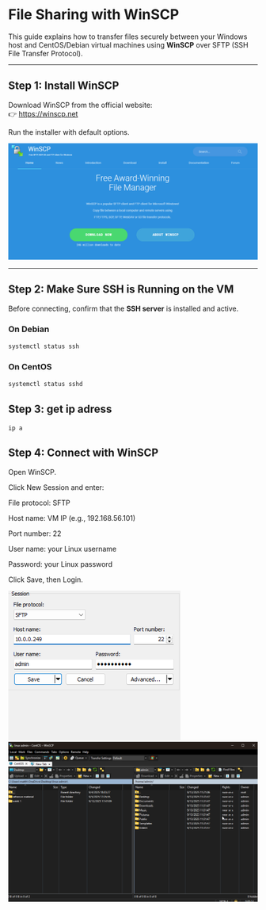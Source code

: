 # File Sharing with WinSCP

This guide explains how to transfer files securely between your Windows host and CentOS/Debian virtual machines using **WinSCP** over SFTP (SSH File Transfer Protocol).

---

## Step 1: Install WinSCP

Download WinSCP from the official website:  
👉 https://winscp.net  

Run the installer with default options.

![Screenshot: WinSCP Install](../screenshots/winscp_install.png)

---

## Step 2: Make Sure SSH is Running on the VM

Before connecting, confirm that the **SSH server** is installed and active.

### On Debian
```bash
systemctl status ssh
```
### On CentOS
```bash
systemctl status sshd
```
## Step 3: get ip adress
```bash
ip a
```
## Step 4: Connect with WinSCP

Open WinSCP.

Click New Session and enter:

File protocol: SFTP

Host name: VM IP (e.g., 192.168.56.101)

Port number: 22

User name: your Linux username

Password: your Linux password

Click Save, then Login.

![Screenshot: WinSCP Install](../screenshots/centwinscp.png)
![Screenshot: WinSCP Install](../screenshots/centwinscp1.png)
